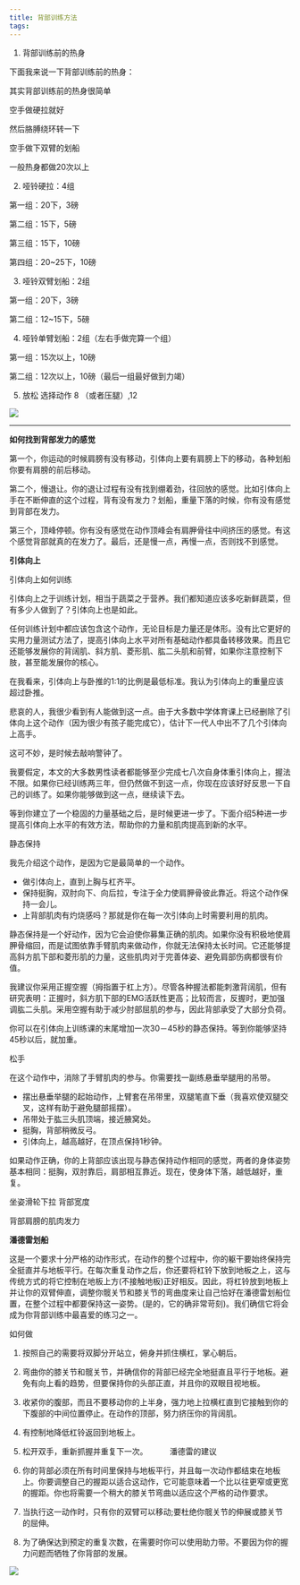 ```yaml
---
title: 背部训练方法
tags: 
---
```


1. 背部训练前的热身

下面我来说一下背部训练前的热身：

其实背部训练前的热身很简单

空手做硬拉就好

然后胳膊绕环转一下

空手做下双臂的划船

一般热身都做20次以上

2. 哑铃硬拉：4组

第一组：20下，3磅

第二组：15下，5磅

第三组：15下，10磅

第四组：20~25下，10磅

3. 哑铃双臂划船：2组

第一组：20下，3磅

第二组：12~15下，5磅

4. 哑铃单臂划船：2组（左右手做完算一个组）

第一组：15次以上，10磅

第二组：12次以上，10磅（最后一组最好做到力竭）

5. 放松 选择动作 8 （或者压腿）,12

![](https://raw.githubusercontent.com/OliverRen/olili_blog_img/master/背部训练方法/20201126/1606400611740.png)

--------------------------------------------------------------------------------

**如何找到背部发力的感觉**

第一个，你运动的时候肩膀有没有移动，引体向上要有肩膀上下的移动，各种划船你要有肩膀的前后移动。 

第二个，慢退让。你的退让过程有没有找到绷着劲，往回放的感觉。比如引体向上手在不断伸直的这个过程，背有没有发力？划船，重量下落的时候，你有没有感觉到背部在发力。 

第三个，顶峰停顿。你有没有感觉在动作顶峰会有肩胛骨往中间挤压的感觉。有这个感觉背部就真的在发力了。最后，还是慢一点，再慢一点，否则找不到感觉。 

**引体向上**

引体向上如何训练 

引体向上之于训练计划，相当于蔬菜之于营养。我们都知道应该多吃新鲜蔬菜，但有多少人做到了？引体向上也是如此。 

任何训练计划中都应该包含这个动作，无论目标是力量还是体形。没有比它更好的实用力量测试方法了，提高引体向上水平对所有基础动作都具备转移效果。而且它还能够发展你的背阔肌、斜方肌、菱形肌、肱二头肌和前臂，如果你注意控制下肢，甚至能发展你的核心。 

在我看来，引体向上与卧推的1:1的比例是最低标准。我认为引体向上的重量应该超过卧推。 

悲哀的人，我很少看到有人能做到这一点。由于大多数中学体育课上已经删除了引体向上这个动作（因为很少有孩子能完成它），估计下一代人中出不了几个引体向上高手。 

这可不妙，是时候去敲响警钟了。 

我要假定，本文的大多数男性读者都能够至少完成七八次自身体重引体向上，握法不限。如果你已经训练两三年，但仍然做不到这一点，你现在应该好好反思一下自己的训练了。如果你能够做到这一点，继续读下去。 

等到你建立了一个稳固的力量基础之后，是时候更进一步了。下面介绍5种进一步提高引体向上水平的有效方法，帮助你的力量和肌肉提高到新的水平。 

静态保持 

我先介绍这个动作，是因为它是最简单的一个动作。 

- 做引体向上，直到上胸与杠齐平。 
- 保持挺胸，双肘向下、向后拉，专注于全力使肩胛骨彼此靠近。将这个动作保持一会儿。 
- 上背部肌肉有灼烧感吗？那就是你在每一次引体向上时需要利用的肌肉。 

静态保持是一个好动作，因为它会迫使你募集正确的肌肉。如果你没有积极地使肩胛骨缩回，而是试图依靠手臂肌肉来做动作，你就无法保持太长时间。它还能够提高斜方肌下部和菱形肌的力量，这些肌肉对于完善体姿、避免肩部伤病都很有价值。 

我建议你采用正握空握（拇指置于杠上方）。尽管各种握法都能刺激背阔肌，但有研究表明：正握时，斜方肌下部的EMG活跃性更高；比较而言，反握时，更加强调肱二头肌。采用空握有助于减少肘部屈肌的参与，因此背部承受了大部分负荷。 

你可以在引体向上训练课的末尾增加一次30－45秒的静态保持。等到你能够坚持45秒以后，就加重。 

松手 

在这个动作中，消除了手臂肌肉的参与。你需要找一副练悬垂举腿用的吊带。 

- 摆出悬垂举腿的起始动作，上臂套在吊带里，双腿笔直下垂（我喜欢使双腿交叉，这样有助于避免腿部摇摆）。 
- 吊带处于肱三头肌顶端，接近腋窝处。 
- 挺胸，背部稍微反弓。 
- 引体向上，越高越好，在顶点保持1秒钟。 

如果动作正确，你的上背部应该出现与静态保持动作相同的感觉，两者的身体姿势基本相同：挺胸，双肘靠后，肩部相互靠近。现在，使身体下落，越低越好，重复。 

坐姿滑轮下拉 背部宽度

背部肩膀的肌肉发力

**潘德雷划船**

这是一个要求十分严格的动作形式，在动作的整个过程中，你的躯干要始终保持完全挺直并与地板平行。在每次重复动作之后，你还要将杠铃下放到地板之上，这与传统方式的将它控制在地板上方(不接触地板)正好相反。因此，将杠铃放到地板上并让你的双臂伸直，调整你髋关节和膝关节的弯曲度来让自己恰好在潘德雷划船位置，在整个过程中都要保持这一姿势。(是的，它的确非常苛刻)。我们确信它将会成为你背部训练中最喜爱的练习之一。

如何做 

1. 按照自己的需要将双脚分开站立，俯身并抓住横杠，掌心朝后。 
2. 弯曲你的膝关节和髋关节，并确信你的背部已经完全地挺直且平行于地板。避免有向上看的趋势，但要保持你的头部正直，并且你的双眼目视地板。 
3. 收紧你的腹部，而且不要移动你的上半身，强力地上拉横杠直到它接触到你的下腹部的中间位置停止。在动作的顶部，努力挤压你的背阔肌。 
4. 有控制地降低杠铃返回到地板上。 
5. 松开双手，重新抓握并重复下一次。 
　　
潘德雷的建议 

1. 你的背部必须在所有时间里保持与地板平行，并且每一次动作都结束在地板上。你要调整自己的握距以适合这动作，它可能意味着一个比以往更窄或更宽的握距。你也将需要一个稍大的膝关节弯曲以适应这个严格的动作要求。 
2. 当执行这一动作时，只有你的双臂可以移动;要杜绝你髋关节的伸展或膝关节的屈伸。 
3. 为了确保达到预定的重复次数，在需要时你可以使用助力带。不要因为你的握力问题而牺牲了你背部的发展。

![](https://raw.githubusercontent.com/OliverRen/olili_blog_img/master/背部训练方法/20201126/1606400763085.png)